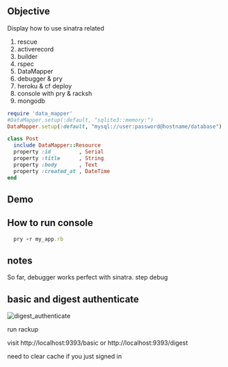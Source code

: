 ## Objective

Display how to use sinatra related 

1. rescue
2. activerecord
3. builder
4. rspec
5. DataMapper
6. debugger & pry
7. heroku & cf deploy
8. console with pry & racksh
9. mongodb

```ruby
require 'data_mapper'
#DataMapper.setup(:default, "sqlite3::memory:")
DataMapper.setup(:default, "mysql://user:password@hostname/database")

class Post
  include DataMapper::Resource
  property :id         , Serial
  property :title      , String
  property :body       , Text
  property :created_at , DateTime
end
```

## Demo


## How to run console

```ruby
  pry -r my_app.rb
```

## notes

So far, debugger works perfect with sinatra. step debug

## basic and digest authenticate

![digest_authenticate](https://f.cloud.github.com/assets/83296/564705/86b1f108-c597-11e2-8cdd-59ac2bd75084.png)

run rackup

visit http://localhost:9393/basic or http://localhost:9393/digest

need to clear cache if you just signed in

